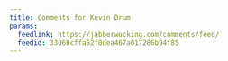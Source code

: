 ```yaml
---
title: Comments for Kevin Drum
params:
  feedlink: https://jabberwocking.com/comments/feed/
  feedid: 33060cffa52f0dea467a017286b94f85
---
```


